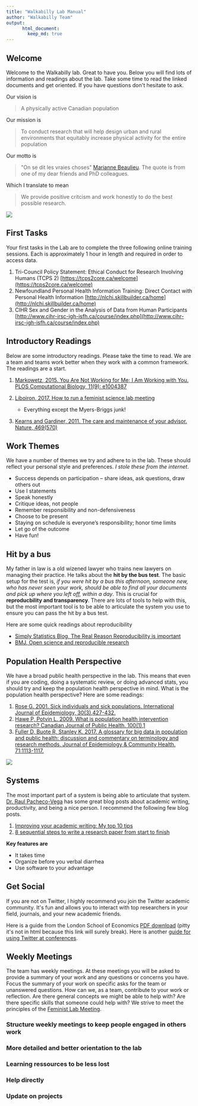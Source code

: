 ```yaml
---
title: "Walkabilly Lab Manual"
author: "Walkabilly Team"
output:
      html_document:
        keep_md: true
---
```




## Welcome

Welcome to the Walkabilly lab. Great to have you. Below you will find lots of information and readings about the lab. Take some time to read the linked documents and get oriented. If you have questions don't hesitate to ask. 

Our vision is  

> A physically active Canadian population

Our mission is  

> To conduct research that will help design urban and rural environments that equitably increase physical activity for the entire population

Our motto is  

> "On se dit les vraies choses" [Marianne Beaulieu](https://www.linkedin.com/in/marianne-beaulieu-4b358866). The quote is from one of my dear friends and PhD colleagues. 

Which I translate to mean

> We provide positive critcism and work honestly to do the best possible research. 

![](http://images.complex.com/complex/image/upload/c_limit,w_680/fl_lossy,pg_1,q_auto/cvv8cts2bogemlyduqat.jpg)

## First Tasks

Your first tasks in the Lab are to complete the three following online training sessions. Each is approximately 1 hour in length and required in order to access data. 

1. Tri-Council Policy Statement: Ethical Conduct for Research Involving Humans (TCPS 2)
[https://tcps2core.ca/welcome](https://tcps2core.ca/welcome)   
2. Newfoundland Personal Health Information Training: Direct Contact with Personal Health Information 
[http://nlchi.skillbuilder.ca/home](http://nlchi.skillbuilder.ca/home)   
3. CIHR Sex and Gender in the Analysis of Data from Human Participants
[http://www.cihr-irsc-igh-isfh.ca/course/index.php](http://www.cihr-irsc-igh-isfh.ca/course/index.php)   

## Introductory Readings

Below are some introductory readings. Please take the time to read. We are a team and teams work better when they work with a common framework. The readings are a start.

1. [Markowetz, 2015. You Are Not Working for Me; I Am Working with You. PLOS Computational Biology, 11(9): e1004387](http://journals.plos.org/ploscompbiol/article?id=10.1371/journal.pcbi.1004387)

3. [Liboiron, 2017. How to run a feminist science lab meeting](https://civiclaboratory.nl/2017/03/31/how-to-run-a-feminist-science-lab-meeting/)
    + Everything except the Myers-Briggs junk!

3. [Kearns and Gardiner, 2011. The care and maintenance of your advisor. Nature, 469(570)](http://www.nature.com/nature/journal/v469/n7331/full/nj7331-570a.html)

## Work Themes

We have a number of themes we try and adhere to in the lab. These should reflect your personal style and preferences. *I stole these from the internet*.

* Success depends on participation – share ideas, ask questions, draw others out
* Use I statements
* Speak honestly
* Critique ideas, not people
* Remember responsibility and non-defensiveness
* Choose to be present
* Staying on schedule is everyone’s responsibility; honor time limits
* Let go of the outcome
* Have fun!

## Hit by a bus

My father in law is a old wizened lawyer who trains new lawyers on managing their practice. He talks about the **hit by the bus test**. The basic setup for the test is, *if you were hit by a bus this afternoon, someone new, who has never seen your work, should be able to find all your documents and pick up where you left off, within a day*. This is crucial for **reproducbility and transparency**. There are lots of tools to help with this, but the most important tool is to be able to articulate the system you use to ensure you can pass the hit by a bus test. 

Here are some quick readings about reproducibility

* [Simply Statistics Blog, The Real Reason Reproducibility is important](http://simplystatistics.org/2014/06/06/the-real-reason-reproducible-research-is-important/)
* [BMJ, Open science and reproducible research](http://www.bmj.com/content/344/bmj.e4383)

## Population Health Perspective

We have a broad public health perspective in the lab. This means that even if you are coding, doing a systematic review, or doing advanced stats, you should try and keep the population health perspective in mind. What is the population health perspective? Here are some readings: 

1. [Rose G. 2001. Sick individuals and sick populations. International Journal of Epidemiology, 30(3),427-432.](https://doi.org/10.1093/ije/30.3.427)
2. [Hawe P, Potvin L. 2009. What is population health intervention research? Canadian Journal of Public Health. 100(1),1](http://journal.cpha.ca/index.php/cjph/article/view/1748)
3. [Fuller D, Buote R, Stanley K. 2017. A glossary for big data in population and public health: discussion and commentary on terminology and research methods. Journal of Epidemiology & Community Health. 71:1113-1117.](http://dx.doi.org/10.1136/jech-2017-209608)  

 
![](http://i0.kym-cdn.com/photos/images/original/000/260/393/a37.jpg)

## Systems

The most important part of a system is being able to articulate that system. [Dr. Raul Pacheco-Vega](https://twitter.com/raulpacheco) has some great blog posts about academic writing, productivity, and being a nice person. I recommend the following few blog posts.

1. [Improving your academic writing: My top 10 tips](http://www.raulpacheco.org/2013/02/improving-your-academic-writing-my-top-10-tips/)
2. [8 sequential steps to write a research paper from start to finish](http://www.raulpacheco.org/2016/04/8-tips-to-write-a-research-paper-from-start-to-finish-relatively-quick-and-easy/)

**Key features are**  

* It takes time  
* Organize before you verbal diarrhea  
* Use software to your advantage  

## Get Social

If you are not on Twitter, I highly recommend you join the Twitter academic community. It's fun and allows you to interact with top researchers in your field, journals, and your new academic friends. 

Here is a guide from the London School of Economics [PDF download](http://blogs.lse.ac.uk/impactofsocialsciences/files/2011/11/Published-Twitter_Guide_Sept_2011.pdf) (pitty it's not in html because this link will surely break). Here is another [guide for using Twitter at conferences](http://www.rmmlondon.com/events/a-guide-to-using-twitter-academic-conferences/).

## Weekly Meetings

The team has weekly meetings. At these meetings you will be asked to provide a summary of your work and any questions or concerns you have. Focus the summary of your work on specific asks for the team or unanswered questions. How can we, as a team, contribute to your work or reflection. Are there general concepts we might be able to help with? Are there specific skills that someone could help with? We strive to meet the principles of the [Feminist Lab Meeting](https://civiclaboratory.nl/2017/03/31/how-to-run-a-feminist-science-lab-meeting/). 


### Structure weekly meetings to keep people engaged in others work
### More detailed and better orientation to the lab
### Learning ressources to be less lost
### Help directly
### Update on projects
### 




